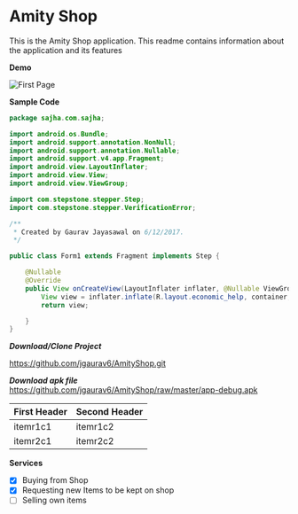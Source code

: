 # Amity Shop
This is the Amity Shop application. This readme contains information about the application and its features

**Demo**

![First Page](https://github.com/jgaurav6/AmityShop/blob/master/app/src/main/res/drawable/firstpage.png)

**Sample Code**
```Java
package sajha.com.sajha;

import android.os.Bundle;
import android.support.annotation.NonNull;
import android.support.annotation.Nullable;
import android.support.v4.app.Fragment;
import android.view.LayoutInflater;
import android.view.View;
import android.view.ViewGroup;

import com.stepstone.stepper.Step;
import com.stepstone.stepper.VerificationError;

/**
 * Created by Gaurav Jayasawal on 6/12/2017.
 */

public class Form1 extends Fragment implements Step {

    @Nullable
    @Override
    public View onCreateView(LayoutInflater inflater, @Nullable ViewGroup container, @Nullable Bundle savedInstanceState) {
        View view = inflater.inflate(R.layout.economic_help, container, false);
        return view;

    }
}
```

***Download/Clone Project*** 

https://github.com/jgaurav6/AmityShop.git

***Download apk file***
https://github.com/jgaurav6/AmityShop/raw/master/app-debug.apk

   First Header | Second Header
------------ | -------------
itemr1c1 | itemr1c2
itemr2c1 | itemr2c2

**Services**

- [x] Buying from Shop 
- [x] Requesting new Items to be kept on shop
- [ ] Selling own items
